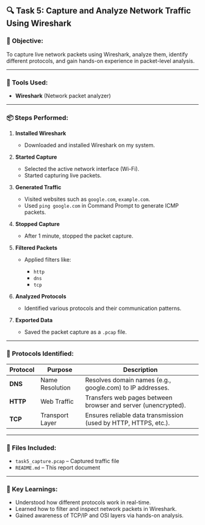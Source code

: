 ## 🔍 Task 5: Capture and Analyze Network Traffic Using Wireshark

### 🎯 Objective:

To capture live network packets using Wireshark, analyze them, identify different protocols, and gain hands-on experience in packet-level analysis.

---

### 💠 Tools Used:

* **Wireshark** (Network packet analyzer)

---

### 📦 Steps Performed:

1. **Installed Wireshark**

   * Downloaded and installed Wireshark on my system.
2. **Started Capture**

   * Selected the active network interface (Wi-Fi).
   * Started capturing live packets.
3. **Generated Traffic**

   * Visited websites such as `google.com`, `example.com`.
   * Used `ping google.com` in Command Prompt to generate ICMP packets.
4. **Stopped Capture**

   * After 1 minute, stopped the packet capture.
5. **Filtered Packets**

   * Applied filters like:

     * `http`
     * `dns`
     * `tcp`
6. **Analyzed Protocols**

   * Identified various protocols and their communication patterns.
7. **Exported Data**

   * Saved the packet capture as a `.pcap` file.

---

### 📌 Protocols Identified:

| Protocol | Purpose         | Description                                                     |
| -------- | --------------- | --------------------------------------------------------------- |
| **DNS**  | Name Resolution | Resolves domain names (e.g., google.com) to IP addresses.       |
| **HTTP** | Web Traffic     | Transfers web pages between browser and server (unencrypted).   |
| **TCP**  | Transport Layer | Ensures reliable data transmission (used by HTTP, HTTPS, etc.). |

---

### 📁 Files Included:

* `task5_capture.pcap` – Captured traffic file
* `README.md` – This report document

---



### 🤔 Key Learnings:

* Understood how different protocols work in real-time.
* Learned how to filter and inspect network packets in Wireshark.
* Gained awareness of TCP/IP and OSI layers via hands-on analysis.

